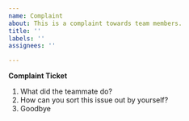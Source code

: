 ```yaml
---
name: Complaint
about: This is a complaint towards team members.
title: ''
labels: ''
assignees: ''

---
```


**Complaint Ticket**
1. What did the teammate do?
2. How can you sort this issue out by yourself?
3. Goodbye
